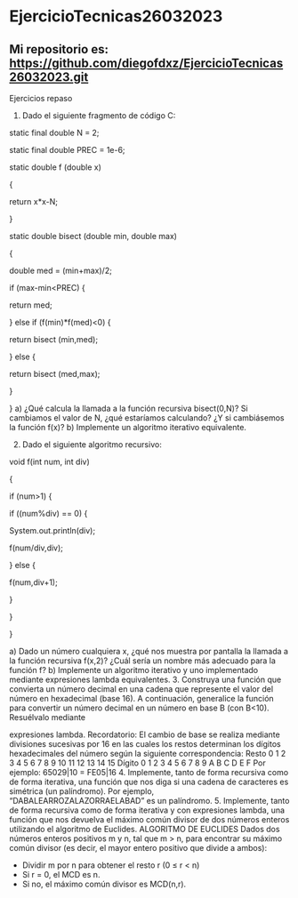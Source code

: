 # EjercicioTecnicas26032023
## Mi repositorio es: https://github.com/diegofdxz/EjercicioTecnicas26032023.git

Ejercicios repaso
1. Dado el siguiente fragmento de código C:

static final double N = 2; 

static final double PREC = 1e-6;

static double f (double x)

{

return x*x-N;

}

static double bisect (double min, double max)

{

double med = (min+max)/2;

if (max-min<PREC) { 

return med;

} else if (f(min)*f(med)<0) { 

return bisect (min,med);

} else {

return bisect (med,max);

}

}
a) ¿Qué calcula la llamada a la función recursiva bisect(0,N)? Si cambiamos el 
valor de N, ¿qué estaríamos calculando? ¿Y si cambiásemos la función f(x)?
b) Implemente un algoritmo iterativo equivalente.


2. Dado el siguiente algoritmo recursivo:

void f(int num, int div)

{

if (num>1) {

if ((num%div) == 0) { 

System.out.println(div); 

f(num/div,div);

} else {

f(num,div+1);

}

}

}

a) Dado un número cualquiera x, ¿qué nos muestra por pantalla la llamada a la función 
recursiva f(x,2)? ¿Cuál sería un nombre más adecuado para la función f?
b) Implemente un algoritmo iterativo y uno implementado mediante expresiones lambda 
equivalentes.
3. Construya una función que convierta un número decimal en una cadena que represente el 
valor del número en hexadecimal (base 16). A continuación, generalice la función para 
convertir un número decimal en un número en base B (con B<10). Resuélvalo mediante 

expresiones lambda.
Recordatorio: El cambio de base se realiza mediante divisiones sucesivas por 16 
en las cuales los restos determinan los dígitos hexadecimales del número según 
la siguiente correspondencia:
Resto 0 1 2 3 4 5 6 7 8 9 10 11 12 13 14 15
Dígito 0 1 2 3 4 5 6 7 8 9 A B C D E F
Por ejemplo:
65029|10 = FE05|16
4. Implemente, tanto de forma recursiva como de forma iterativa, una función que nos diga 
si una cadena de caracteres es simétrica (un palíndromo). Por ejemplo, 
“DABALEARROZALAZORRAELABAD” es un palíndromo.
5. Implemente, tanto de forma recursiva como de forma iterativa y con expresiones lambda, 
una función que nos devuelva el máximo común divisor de dos números enteros 
utilizando el algoritmo de Euclides.
ALGORITMO DE EUCLIDES
Dados dos números enteros positivos m y n, tal que m > n, 
para encontrar su máximo común divisor
(es decir, el mayor entero positivo que divide a ambos):
- Dividir m por n para obtener el resto r (0 ≤ r < n)
- Si r = 0, el MCD es n.
- Si no, el máximo común divisor es MCD(n,r).
